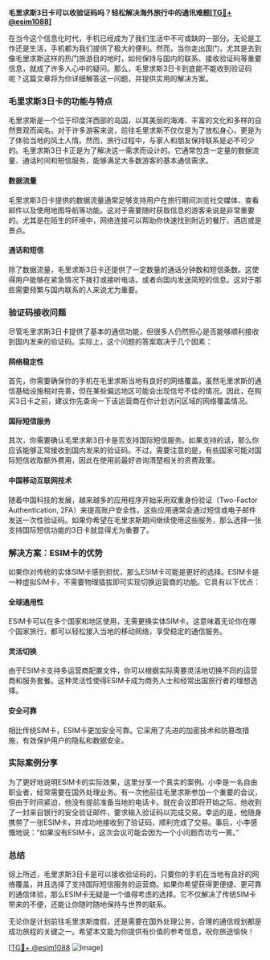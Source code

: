 **毛里求斯3日卡可以收验证码吗？轻松解决海外旅行中的通讯难题[[TG💪+ @esim1088](https://t.me/s/esim1088)]**

在当今这个信息化时代，手机已经成为了我们生活中不可或缺的一部分。无论是工作还是生活，手机都为我们提供了极大的便利。然而，当你走出国门，尤其是去到像毛里求斯这样的热门旅游目的地时，如何保持与国内的联系、接收验证码等重要信息，就成了许多人心中的疑问。那么，毛里求斯3日卡到底能不能收到验证码呢？这篇文章将为你详细解答这一问题，并提供实用的解决方案。

### 毛里求斯3日卡的功能与特点

毛里求斯是一个位于印度洋西部的岛国，以其美丽的海滩、丰富的文化和多样的自然景观而闻名。对于许多游客来说，前往毛里求斯不仅仅是为了放松身心，更是为了体验当地的风土人情。然而，旅行过程中，与家人和朋友保持联系是必不可少的。毛里求斯3日卡正是为了解决这一需求而设计的。它通常包含一定量的数据流量、通话时间和短信服务，能够满足大多数游客的基本通信需求。

#### 数据流量

毛里求斯3日卡提供的数据流量通常足够支持用户在旅行期间浏览社交媒体、查看邮件以及使用地图导航等功能。这对于需要随时获取信息的游客来说是非常重要的。尤其是在陌生的环境中，网络连接可以帮助你快速找到附近的餐厅、酒店或是景点。

#### 通话和短信

除了数据流量，毛里求斯3日卡还提供了一定数量的通话分钟数和短信条数。这使得用户能够在紧急情况下拨打或接听电话，或者向国内发送简短的信息。这对于那些需要频繁与国内联系的人来说尤为重要。

### 验证码接收问题

尽管毛里求斯3日卡提供了基本的通信功能，但很多人仍然担心是否能够顺利接收到国内发来的验证码。实际上，这个问题的答案取决于几个因素：

#### 网络稳定性

首先，你需要确保你的手机在毛里求斯当地有良好的网络覆盖。虽然毛里求斯的通信基础设施相对完善，但在某些偏远地区可能会出现信号不佳的情况。因此，在购买3日卡之前，建议你先查询一下该运营商在你计划访问区域的网络覆盖情况。

#### 国际短信服务

其次，你需要确认毛里求斯3日卡是否支持国际短信服务。如果支持的话，那么你应该能够正常接收到国内发来的验证码。不过，需要注意的是，有些国家可能对国际短信收取额外费用，因此在使用前最好咨询清楚相关的资费政策。

#### 中国移动互联网技术

随着中国科技的发展，越来越多的应用程序开始采用双重身份验证（Two-Factor Authentication, 2FA）来提高账户安全性。这些应用通常会通过短信或电子邮件发送一次性验证码。如果你希望在毛里求斯期间继续使用这些服务，那么选择一张支持国际短信功能的3日卡就显得尤为重要了。

### 解决方案：ESIM卡的优势

如果你对传统的实体SIM卡感到担忧，那么ESIM卡可能是更好的选择。ESIM卡是一种虚拟SIM卡，不需要物理插拔即可实现切换运营商的功能。它具有以下优点：

#### 全球通用性

ESIM卡可以在多个国家和地区使用，无需更换实体SIM卡。这意味着无论你在哪个国家旅行，都可以轻松接入当地的移动网络，享受稳定的通信服务。

#### 灵活切换

由于ESIM卡支持多运营商配置文件，你可以根据实际需要灵活地切换不同的运营商和服务套餐。这种灵活性使得ESIM卡成为商务人士和经常出国旅行者的理想选择。

#### 安全可靠

相比传统SIM卡，ESIM卡更加安全可靠。它采用了先进的加密技术和防篡改措施，有效保护用户的隐私和数据安全。

### 实际案例分享

为了更好地说明ESIM卡的实际效果，这里分享一个真实的案例。小李是一名自由职业者，经常需要在国外处理业务。有一次他前往毛里求斯参加一个重要的会议，但由于时间紧迫，他没有提前准备当地的电话卡。就在会议即将开始之际，他收到了一封来自银行的安全验证邮件，要求输入验证码以完成交易。幸运的是，他随身携带了一张ESIM卡，并成功地接收到了验证码，顺利完成了交易。事后，小李感慨地说：“如果没有ESIM卡，这次会议可能会因为一个小问题而功亏一篑。”

### 总结

综上所述，毛里求斯3日卡是可以接收验证码的，只要你的手机在当地有良好的网络覆盖，并且选择了支持国际短信服务的运营商。如果你希望获得更便捷、更可靠的通信体验，那么ESIM卡无疑是一个值得考虑的选择。它不仅解决了传统SIM卡带来的不便，还能让你随时随地保持与世界的联系。

无论你是计划前往毛里求斯度假，还是需要在国外处理公务，合理的通信规划都是成功旅程的关键之一。希望本文能为你提供有价值的参考信息，祝你旅途愉快！

[[TG💪+ @esim1088](https://t.me/s/esim1088) ![Image](https://i.postimg.cc/4NQfJmqS/Snipaste-2025-05-13-00-14-12.png)]